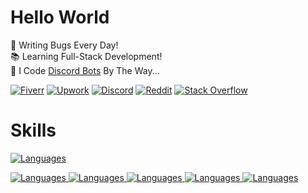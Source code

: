 # Hello World

🐛 Writing Bugs Every Day!\
📚 Learning Full-Stack Development!\
🤖 I Code [Discord Bots](https://www.fiverr.com/s/xXKpg2D) By The Way...

<a href="https://www.fiverr.com/skywolfxp"><img alt="Fiverr" src="https://img.shields.io/badge/%40skywolfxp-%231DBF73?style=flat-square&logo=fiverr&logoColor=FFFFFF&logoSize=auto"></a>
<a href="https://www.upwork.com/freelancers/~013d98c8a8af272cbb"><img alt="Upwork" src="https://img.shields.io/badge/Omar_D.-%236FDA44?style=flat-square&logo=upwork&logoColor=FFFFFF"></a>
<a href="https://discord.com/users/974748803305455627"><img alt="Discord" src="https://img.shields.io/badge/%40skywolfxp.me-%235865F2?style=flat-square&logo=discord&logoColor=FFFFFF"></a>
<a href="https://www.reddit.com/user/skywolfxp"><img alt="Reddit" src="https://img.shields.io/badge/u%2Fskywolfxp-%23FF4500?style=flat-square&logo=reddit&logoColor=FFFFFF"></a>
<a href="https://stackoverflow.com/users/16410630"><img alt="Stack Overflow" src="https://img.shields.io/badge/SkyWolfXP-%23F58025?style=flat-square&logo=stackoverflow&logoColor=FFFFFF"></a>

# Skills

<p>
<a href="https://github.com/SkyWolfXP#hello-world">
    <img alt="Languages" src="https://go-skill-icons.vercel.app/api/icons?i=java,javascript,typescript,html,css&theme=dark&perline=8&titles=true" />
</a>
</p>

<a href="https://github.com/SkyWolfXP#hello-world">
    <img alt="Languages" src="https://go-skill-icons.vercel.app/api/icons?i=spring,junit,nextjs,react,tailwindcss,nodejs&theme=dark&perline=8&titles=true" />
</a>

<a href="https://github.com/SkyWolfXP#hello-world">
    <img alt="Languages" src="https://go-skill-icons.vercel.app/api/icons?i=postgresql,mysql,redis&theme=dark&perline=8&titles=true" />
</a>

<a href="https://github.com/SkyWolfXP#hello-world">
    <img alt="Languages" src="https://go-skill-icons.vercel.app/api/icons?i=maven,gradle,pnpm,npm&theme=dark&perline=8&titles=true" />
</a>

<a href="https://github.com/SkyWolfXP#hello-world">
    <img alt="Languages" src="https://go-skill-icons.vercel.app/api/icons?i=idea,vscode,visualstudio,git&theme=dark&perline=8&titles=true" />
</a>

<a href="https://github.com/SkyWolfXP#hello-world">
    <img alt="Languages" src="https://go-skill-icons.vercel.app/api/icons?i=heroku,vercel&theme=dark&perline=8&titles=true" />
</a>
